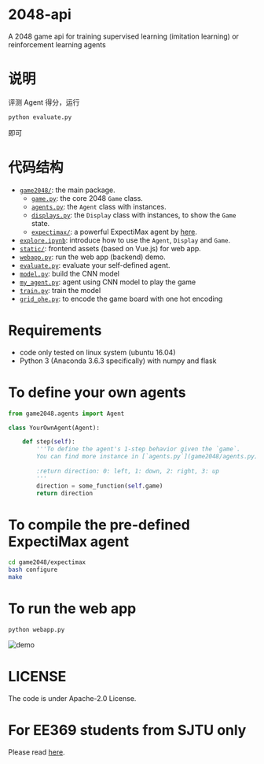 # 2048-api
A 2048 game api for training supervised learning (imitation learning) or reinforcement learning agents

# 说明

评测 Agent 得分，运行
```
python evaluate.py
```
即可

# 代码结构
* [`game2048/`](game2048/): the main package.
    * [`game.py`](game2048/game.py): the core 2048 `Game` class.
    * [`agents.py`](game2048/agents.py): the `Agent` class with instances.
    * [`displays.py`](game2048/displays.py): the `Display` class with instances, to show the `Game` state.
    * [`expectimax/`](game2048/expectimax): a powerful ExpectiMax agent by [here](https://github.com/nneonneo/2048-ai).
* [`explore.ipynb`](explore.ipynb): introduce how to use the `Agent`, `Display` and `Game`.
* [`static/`](static/): frontend assets (based on Vue.js) for web app.
* [`webapp.py`](webapp.py): run the web app (backend) demo.
* [`evaluate.py`](evaluate.py): evaluate your self-defined agent.
* [`model.py`](model.py): build the CNN model
* [`my_agent.py`](my_agent.py): agent using CNN model to play the game
* [`train.py`](train.py): train the model
* [`grid_ohe.py`](grid_ohe.py): to encode the game board with one hot encoding

# Requirements
* code only tested on linux system (ubuntu 16.04)
* Python 3 (Anaconda 3.6.3 specifically) with numpy and flask

# To define your own agents
```python
from game2048.agents import Agent

class YourOwnAgent(Agent):

    def step(self):
        '''To define the agent's 1-step behavior given the `game`.
        You can find more instance in [`agents.py`](game2048/agents.py).
        
        :return direction: 0: left, 1: down, 2: right, 3: up
        '''
        direction = some_function(self.game)
        return direction

```

# To compile the pre-defined ExpectiMax agent

```bash
cd game2048/expectimax
bash configure
make
```

# To run the web app
```bash
python webapp.py
```
![demo](preview2048.gif)

# LICENSE
The code is under Apache-2.0 License.

# For EE369 students from SJTU only
Please read [here](EE369.md).
